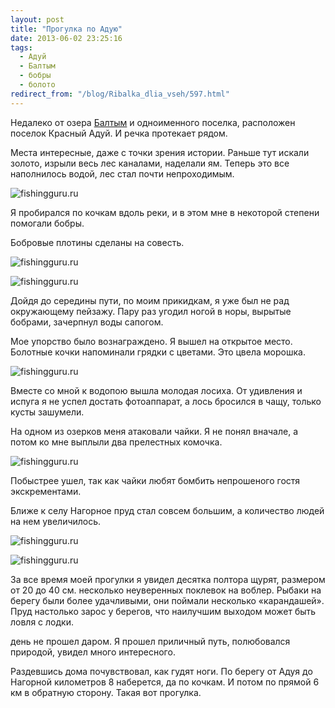 ```yaml
---
layout: post
title: "Прогулка по Адую"
date: 2013-06-02 23:25:16
tags:
  - Адуй
  - Балтым
  - бобры
  - болото
redirect_from: "/blog/Ribalka_dlia_vseh/597.html"
---
```

Недалеко от озера [Балтым][1] и одноименного поселка, расположен поселок
Красный Адуй. И речка протекает рядом.

Места интересные, даже с точки зрения истории. Раньше тут искали золото,
изрыли весь лес каналами, наделали ям. Теперь это все наполнилось водой,
лес стал почти непроходимым.

![fishingguru.ru](http://fishingguru.ru/uploads/images/00/00/01/2013/06/02/61d0f2.jpg)

Я пробирался по кочкам вдоль реки, и в этом мне в некоторой степени
помогали бобры.

Бобровые плотины сделаны на совесть.

![fishingguru.ru](http://fishingguru.ru/uploads/images/00/00/01/2013/06/02/987a99.jpg)

![fishingguru.ru](http://fishingguru.ru/uploads/images/00/00/01/2013/06/02/41b546.jpg)

Дойдя до середины пути, по моим прикидкам, я уже был не рад окружающему
пейзажу. Пару раз угодил ногой в норы, вырытые бобрами, зачерпнул воды
сапогом.

Мое упорство было вознаграждено. Я вышел на открытое место. Болотные
кочки напоминали грядки с цветами. Это цвела морошка.

![fishingguru.ru](http://fishingguru.ru/uploads/images/00/00/01/2013/06/02/579af5.jpg)

Вместе со мной к водопою вышла молодая лосиха. От удивления и испуга я
не успел достать фотоаппарат, а лось бросился в чащу, только кусты
зашумели.

На одном из озерков меня атаковали чайки. Я не понял вначале, а потом ко
мне выплыли два прелестных комочка.

![fishingguru.ru](http://fishingguru.ru/uploads/images/00/00/01/2013/06/02/7e4f89.jpg)

Побыстрее ушел, так как чайки любят бомбить непрошеного гостя
экскрементами.

Ближе к селу Нагорное пруд стал совсем большим, а количество людей на
нем увеличилось.

![fishingguru.ru](http://fishingguru.ru/uploads/images/00/00/01/2013/06/02/482d67.jpg)

![fishingguru.ru](http://fishingguru.ru/uploads/images/00/00/01/2013/06/02/f94e24.jpg)

За все время моей прогулки я увидел десятка полтора щурят, размером от
20 до 40 см. несколько неуверенных поклевок на воблер. Рыбаки на берегу
были более удачливыми, они поймали несколько «карандашей». Пруд
настолько зарос у берегов, что наилучшим выходом может быть ловля с
лодки.

день не прошел даром. Я прошел приличный путь, полюбовался природой,
увидел много интересного.

Раздевшись дома почувствовал, как гудят ноги. По берегу от Адуя до
Нагорной километров 8 наберется, да по кочкам. И потом по прямой 6 км в
обратную сторону. Такая вот прогулка.

[1]: /blog/Ribalka_dlia_vseh/147.html
